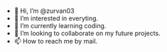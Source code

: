 - 👋 Hi, I’m @zurvan03
- 👀 I’m interested in everyting.
- 🌱 I’m currently learning coding.
- 💞️ I’m looking to collaborate on my future projects.
- 📫 How to reach me by mail.

<!---
zurvan03/zurvan03 is a ✨ special ✨ repository because its `README.md` (this file) appears on your GitHub profile.
You can click the Preview link to take a look at your changes.
--->
